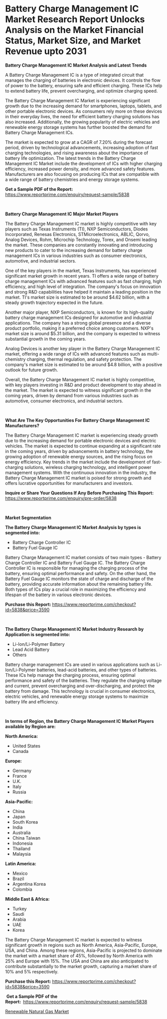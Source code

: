 <p><h1>Battery Charge Management IC Market Research Report Unlocks Analysis on the Market Financial Status, Market Size, and Market Revenue upto 2031</h1></p><p><strong>Battery Charge Management IC Market Analysis and Latest Trends</strong></p>
<p><p>A Battery Charge Management IC is a type of integrated circuit that manages the charging of batteries in electronic devices. It controls the flow of power to the battery, ensuring safe and efficient charging. These ICs help to extend battery life, prevent overcharging, and optimize charging speed.</p><p>The Battery Charge Management IC Market is experiencing significant growth due to the increasing demand for smartphones, laptops, tablets, and other portable electronic devices. As consumers rely more on these devices in their everyday lives, the need for efficient battery charging solutions has also increased. Additionally, the growing popularity of electric vehicles and renewable energy storage systems has further boosted the demand for Battery Charge Management ICs.</p><p>The market is expected to grow at a CAGR of 7.20% during the forecast period, driven by technological advancements, increasing adoption of fast charging technologies, and rising awareness about the importance of battery life optimization. The latest trends in the Battery Charge Management IC Market include the development of ICs with higher charging efficiency, increased power density, and more advanced safety features. Manufacturers are also focusing on producing ICs that are compatible with a wide range of battery chemistries and energy storage systems.</p></p>
<p><strong>Get a Sample PDF of the Report:&nbsp;</strong> <a href="https://www.reportprime.com/enquiry/request-sample/5838">https://www.reportprime.com/enquiry/request-sample/5838</a></p>
<p>&nbsp;</p>
<p><strong>Battery Charge Management IC Major Market Players</strong></p>
<p><p>The Battery Charge Management IC market is highly competitive with key players such as Texas Instruments (TI), NXP Semiconductors, Diodes Incorporated, Renesas Electronics, STMicroelectronics, ABLIC, Qorvo, Analog Devices, Rohm, Microchip Technology, Torex, and Onsemi leading the market. These companies are constantly innovating and introducing new products to cater to the increasing demand for battery charge management ICs in various industries such as consumer electronics, automotive, and industrial sectors.</p><p>One of the key players in the market, Texas Instruments, has experienced significant market growth in recent years. TI offers a wide range of battery charge management ICs with advanced features such as fast charging, high efficiency, and high level of integration. The company's focus on innovation and strong R&D capabilities have helped it maintain a leading position in the market. TI's market size is estimated to be around $4.62 billion, with a steady growth trajectory expected in the future.</p><p>Another major player, NXP Semiconductors, is known for its high-quality battery charge management ICs designed for automotive and industrial applications. The company has a strong global presence and a diverse product portfolio, making it a preferred choice among customers. NXP's market size is around $5.31 billion, and the company is expected to witness substantial growth in the coming years.</p><p>Analog Devices is another key player in the Battery Charge Management IC market, offering a wide range of ICs with advanced features such as multi-chemistry charging, thermal regulation, and safety protection. The company's market size is estimated to be around $4.8 billion, with a positive outlook for future growth.</p><p>Overall, the Battery Charge Management IC market is highly competitive, with key players investing in R&D and product development to stay ahead in the market. The market is expected to witness significant growth in the coming years, driven by demand from various industries such as automotive, consumer electronics, and industrial sectors.</p></p>
<p>&nbsp;</p>
<p><strong>What Are The Key Opportunities For Battery Charge Management IC Manufacturers?</strong></p>
<p><p>The Battery Charge Management IC market is experiencing steady growth due to the increasing demand for portable electronic devices and electric vehicles. The market is expected to continue expanding at a significant rate in the coming years, driven by advancements in battery technology, the growing adoption of renewable energy sources, and the rising focus on energy efficiency. Key trends in the market include the development of fast-charging solutions, wireless charging technology, and intelligent power management systems. With the continuous innovation in the industry, the Battery Charge Management IC market is poised for strong growth and offers lucrative opportunities for manufacturers and investors.</p></p>
<p><strong>Inquire or Share Your Questions If Any Before Purchasing This Report:</strong> <a href="https://www.reportprime.com/enquiry/pre-order/5838">https://www.reportprime.com/enquiry/pre-order/5838</a></p>
<p>&nbsp;</p>
<p><strong>Market Segmentation</strong></p>
<p><strong>The Battery Charge Management IC Market Analysis by types is segmented into:</strong></p>
<p><ul><li>Battery Charge Controller IC</li><li>Battery Fuel Gauge IC</li></ul></p>
<p><p>Battery Charge Management IC market consists of two main types - Battery Charge Controller IC and Battery Fuel Gauge IC. The Battery Charge Controller IC is responsible for managing the charging process of the battery, ensuring optimal performance and safety. On the other hand, the Battery Fuel Gauge IC monitors the state of charge and discharge of the battery, providing accurate information about the remaining battery life. Both types of ICs play a crucial role in maximizing the efficiency and lifespan of the battery in various electronic devices.</p></p>
<p><strong>Purchase this Report:&nbsp;</strong><a href="https://www.reportprime.com/checkout?id=5838&price=3590">https://www.reportprime.com/checkout?id=5838&price=3590</a></p>
<p>&nbsp;</p>
<p><strong>The Battery Charge Management IC Market Industry Research by Application is segmented into:</strong></p>
<p><ul><li>Li-Ion/Li-Polymer Battery</li><li>Lead Acid Battery</li><li>Others</li></ul></p>
<p><p>Battery charge management ICs are used in various applications such as Li-Ion/Li-Polymer batteries, lead-acid batteries, and other types of batteries. These ICs help manage the charging process, ensuring optimal performance and safety of the batteries. They regulate the charging voltage and current, prevent overcharging and over-discharging, and protect the battery from damage. This technology is crucial in consumer electronics, electric vehicles, and renewable energy storage systems to maximize battery life and efficiency.</p></p>
<p>&nbsp;</p>
<p><strong>In terms of Region, the Battery Charge Management IC Market Players available by Region are:</strong></p>
<p>
    <p> <strong> North America: </strong>
        <ul>
            <li>United States</li>
            <li>Canada</li>
        </ul>
        </p> 
    <p> <strong> Europe: </strong>
        <ul>
            <li>Germany</li>
            <li>France</li>
            <li>U.K.</li>
            <li>Italy</li>
            <li>Russia</li>
        </ul>
        </p> 
    <p> <strong> Asia-Pacific: </strong>
        <ul>
            <li>China</li>
            <li>Japan</li>
            <li>South Korea</li>
            <li>India</li>
            <li>Australia</li>
            <li>China Taiwan</li>
            <li>Indonesia</li>
            <li>Thailand</li>
            <li>Malaysia</li>
        </ul>
        </p> 
    <p> <strong> Latin America: </strong>
        <ul>
            <li>Mexico</li>
            <li>Brazil</li>
            <li>Argentina Korea</li>
            <li>Colombia</li>
        </ul>
        </p> 
    <p> <strong> Middle East & Africa: </strong>
        <ul>
            <li>Turkey</li>
            <li>Saudi</li>
            <li>Arabia</li>
            <li>UAE</li>
            <li>Korea</li>
        </ul>
    </p>
    </p>
<p><p>The Battery Charge Management IC market is expected to witness significant growth in regions such as North America, Asia-Pacific, Europe, USA, and China. Among these regions, Asia-Pacific is projected to dominate the market with a market share of 45%, followed by North America with 25% and Europe with 15%. The USA and China are also anticipated to contribute substantially to the market growth, capturing a market share of 10% and 5% respectively.</p></p>
<p><strong>Purchase this Report: </strong><a href="https://www.reportprime.com/checkout?id=5838&price=3590">https://www.reportprime.com/checkout?id=5838&price=3590</a></p>
<p>&nbsp;<strong>Get a Sample PDF of the Report:&nbsp;&nbsp;</strong><a href="https://www.reportprime.com/enquiry/request-sample/5838">https://www.reportprime.com/enquiry/request-sample/5838</a></p>
<p><strong></strong></p>
<p><p><a href="https://github.com/CliffMedina6/Market-Research-Report-List-4/blob/main/renewable-natural-gas-market.md">Renewable Natural Gas Market</a></p></p>